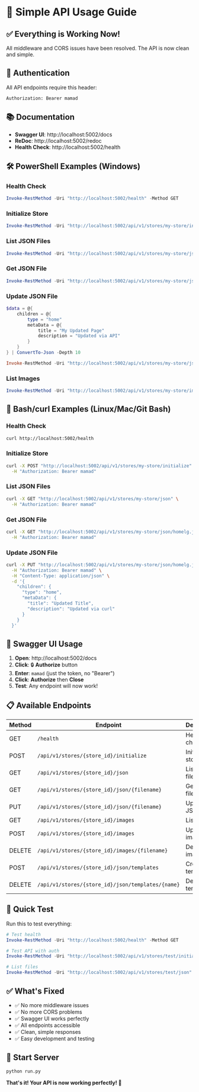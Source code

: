 # 🚀 Simple API Usage Guide

## ✅ **Everything is Working Now!**

All middleware and CORS issues have been resolved. The API is now clean and simple.

## 🔑 **Authentication**

All API endpoints require this header:
```
Authorization: Bearer mamad
```

## 📚 **Documentation**

- **Swagger UI**: http://localhost:5002/docs
- **ReDoc**: http://localhost:5002/redoc
- **Health Check**: http://localhost:5002/health

## 🛠️ **PowerShell Examples (Windows)**

### Health Check
```powershell
Invoke-RestMethod -Uri "http://localhost:5002/health" -Method GET
```

### Initialize Store
```powershell
Invoke-RestMethod -Uri "http://localhost:5002/api/v1/stores/my-store/initialize" -Method POST -Headers @{"Authorization"="Bearer mamad"}
```

### List JSON Files
```powershell
Invoke-RestMethod -Uri "http://localhost:5002/api/v1/stores/my-store/json" -Method GET -Headers @{"Authorization"="Bearer mamad"}
```

### Get JSON File
```powershell
Invoke-RestMethod -Uri "http://localhost:5002/api/v1/stores/my-store/json/homelg.json" -Method GET -Headers @{"Authorization"="Bearer mamad"}
```

### Update JSON File
```powershell
$data = @{
    children = @{
        type = "home"
        metaData = @{
            title = "My Updated Page"
            description = "Updated via API"
        }
    }
} | ConvertTo-Json -Depth 10

Invoke-RestMethod -Uri "http://localhost:5002/api/v1/stores/my-store/json/homelg.json" -Method PUT -Headers @{"Authorization"="Bearer mamad"; "Content-Type"="application/json"} -Body $data
```

### List Images
```powershell
Invoke-RestMethod -Uri "http://localhost:5002/api/v1/stores/my-store/images" -Method GET -Headers @{"Authorization"="Bearer mamad"}
```

## 🐚 **Bash/curl Examples (Linux/Mac/Git Bash)**

### Health Check
```bash
curl http://localhost:5002/health
```

### Initialize Store
```bash
curl -X POST "http://localhost:5002/api/v1/stores/my-store/initialize" \
  -H "Authorization: Bearer mamad"
```

### List JSON Files
```bash
curl -X GET "http://localhost:5002/api/v1/stores/my-store/json" \
  -H "Authorization: Bearer mamad"
```

### Get JSON File
```bash
curl -X GET "http://localhost:5002/api/v1/stores/my-store/json/homelg.json" \
  -H "Authorization: Bearer mamad"
```

### Update JSON File
```bash
curl -X PUT "http://localhost:5002/api/v1/stores/my-store/json/homelg.json" \
  -H "Authorization: Bearer mamad" \
  -H "Content-Type: application/json" \
  -d '{
    "children": {
      "type": "home",
      "metaData": {
        "title": "Updated Title",
        "description": "Updated via curl"
      }
    }
  }'
```

## 🎯 **Swagger UI Usage**

1. **Open**: http://localhost:5002/docs
2. **Click**: 🔒 **Authorize** button
3. **Enter**: `mamad` (just the token, no "Bearer")
4. **Click**: **Authorize** then **Close**
5. **Test**: Any endpoint will now work!

## 📋 **Available Endpoints**

| Method | Endpoint | Description |
|--------|----------|-------------|
| GET | `/health` | Health check |
| POST | `/api/v1/stores/{store_id}/initialize` | Initialize store |
| GET | `/api/v1/stores/{store_id}/json` | List JSON files |
| GET | `/api/v1/stores/{store_id}/json/{filename}` | Get JSON file |
| PUT | `/api/v1/stores/{store_id}/json/{filename}` | Update JSON file |
| GET | `/api/v1/stores/{store_id}/images` | List images |
| POST | `/api/v1/stores/{store_id}/images` | Upload image |
| DELETE | `/api/v1/stores/{store_id}/images/{filename}` | Delete image |
| POST | `/api/v1/stores/{store_id}/json/templates` | Create template |
| DELETE | `/api/v1/stores/{store_id}/json/templates/{name}` | Delete template |

## 🔧 **Quick Test**

Run this to test everything:

```powershell
# Test health
Invoke-RestMethod -Uri "http://localhost:5002/health" -Method GET

# Test API with auth
Invoke-RestMethod -Uri "http://localhost:5002/api/v1/stores/test/initialize" -Method POST -Headers @{"Authorization"="Bearer mamad"}

# List files
Invoke-RestMethod -Uri "http://localhost:5002/api/v1/stores/test/json" -Method GET -Headers @{"Authorization"="Bearer mamad"}
```

## ✅ **What's Fixed**

- ✅ No more middleware issues
- ✅ No more CORS problems
- ✅ Swagger UI works perfectly
- ✅ All endpoints accessible
- ✅ Clean, simple responses
- ✅ Easy development and testing

## 🚀 **Start Server**

```bash
python run.py
```

**That's it! Your API is now working perfectly! 🎉**
